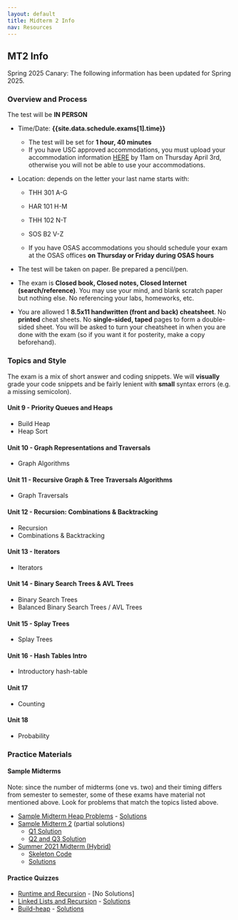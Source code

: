 ```yaml
---
layout: default
title: Midterm 2 Info
nav: Resources
---
```


## MT2 Info
Spring 2025 Canary: The following information has been updated for Spring 2025.

### Overview and Process

The test will be **IN PERSON**

- Time/Date: **{{site.data.schedule.exams[1].time}}**
  - The test will be set for **1 hour, 40 minutes**
  - If you have USC approved accommodations, you must upload your accommodation information [HERE]({{site.data.urls.osas_dsp_form}}) by 11am on Thursday April 3rd, otherwise you will not be able to use your accommodations.  
- Location: depends on the letter your last name starts with:
  - THH 301 A-G
  - HAR 101 H-M
  - THH 102 N-T
  - SOS B2 V-Z

  - If you have OSAS accommodations you should schedule your exam at the OSAS offices **on Thursday or Friday during OSAS hours**

- The test will be taken on paper. Be prepared a pencil/pen.
- The exam is **Closed book, Closed notes, Closed Internet (search/reference)**. You may use your mind, and blank scratch paper but nothing else. No referencing your labs, homeworks, etc.
- You are allowed 1 **8.5x11 handwritten (front and back) cheatsheet**. No **printed** cheat sheets.  No **single-sided, taped** pages to form a double-sided sheet.  You will be asked to turn your cheatsheet in when you are done with the exam (so if you want it for posterity, make a copy beforehand).

### Topics and Style

The exam is a mix of short answer and coding snippets. We will **visually** grade your code snippets and be fairly lenient with **small** syntax errors (e.g. a missing semicolon).

#### Unit 9 - Priority Queues and Heaps
 - Build Heap
 - Heap Sort

#### Unit 10 - Graph Representations and Traversals
 - Graph Algorithms

#### Unit 11 - Recursive Graph & Tree Traversals Algorithms
 - Graph Traversals

#### Unit 12 - Recursion: Combinations & Backtracking
 - Recursion
 - Combinations & Backtracking

#### Unit 13 - Iterators
 - Iterators

#### Unit 14 - Binary Search Trees & AVL Trees
 - Binary Search Trees
 - Balanced Binary Search Trees / AVL Trees

#### Unit 15 - Splay Trees
 - Splay Trees

#### Unit 16 - Hash Tables Intro
 - Introductory hash-table
 
#### Unit 17 
 - Counting
 
#### Unit 18
 - Probability
 
### Practice Materials

#### Sample Midterms

Note: since the number of midterms (one vs. two) and their timing differs from semester to semester, some of these exams have material not mentioned above. Look for problems that match the topics listed above.

 - [Sample Midterm Heap Problems]({{site.baseurl}}/resources/csci104-midterm-heap-practice-sp2024.pdf) - [Solutions]({{site.baseurl}}/resources/csci104-midterm-heap-practice-sp2024-answer-key.pdf)
 - [Sample Midterm 2]({{site.baseurl}}/resources/midterm-c.pdf) (partial solutions)
   - [Q1 Solution]({{site.baseurl}}/resources/midterm-c-q1sol.png)
   - [Q2 and Q3 Solution]({{site.baseurl}}/resources/midterm-c-q2q3sol.pdf)
 - [Summer 2021 Midterm (Hybrid)]({{site.baseurl}}/resources/mt-su21.pdf)
   - [Skeleton Code]({{site.baseurl}}/resources/mt-su21-code.zip)
   - [Solutions]({{site.baseurl}}/resources/mt-su21-sol.pdf)
 
#### Practice Quizzes

 - [Runtime and Recursion]({{site.baseurl}}/resources/quiz-runtime.pdf) - [No Solutions]
 - [Linked Lists and Recursion]({{site.baseurl}}/resources/quiz-list-recursion.pdf) - [Solutions]({{site.baseurl}}/resources/quiz-list-recursion-sol.cpp)
 - [Build-heap]({{site.baseurl}}/resources/quiz-build-heap.pdf) - [Solutions]({{site.baseurl}}/resources/quiz-build-heap-sol.pdf)
